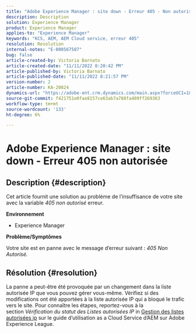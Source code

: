 ```yaml
---
title: "Adobe Experience Manager : site down - Erreur 405 - Non autorisé"
description: Description
solution: Experience Manager
product: Experience Manager
applies-to: "Experience Manager"
keywords: "KCS, AEM, AEM Cloud service, erreur 405"
resolution: Resolution
internal-notes: "E-000567587"
bug: false
article-created-by: Victoria Barnato
article-created-date: "11/11/2022 8:20:42 PM"
article-published-by: Victoria Barnato
article-published-date: "11/11/2022 8:21:57 PM"
version-number: 2
article-number: KA-20824
dynamics-url: "https://adobe-ent.crm.dynamics.com/main.aspx?forceUCI=1&pagetype=entityrecord&etn=knowledgearticle&id=fecb6b4a-fe61-ed11-9561-6045bd006793"
source-git-commit: f421751e0fae8157ce63ab7a788fa409ff269363
workflow-type: tm+mt
source-wordcount: '133'
ht-degree: 6%

---
```


# Adobe Experience Manager : site down - Erreur 405 non autorisée

## Description {#description}


Cet article fournit une solution au problème de l’insuffisance de votre site avec la variable *405 non autorisé* erreur.

<b>Environnement</b>

- Experience Manager


<b>Problème/Symptômes</b>

Votre site est en panne avec le message d’erreur suivant : *405 Non Autorisé.*


## Résolution {#resolution}


La panne a peut-être été provoquée par un changement dans la liste autorisée IP que vous pouvez gérer vous-même. Vérifiez si des modifications ont été apportées à la liste autorisée IP qui a bloqué le trafic vers le site. Pour connaître les étapes, reportez-vous à la section *Vérification du statut des Listes autorisées IP* in [Gestion des listes autorisées ip](https://experienceleague.adobe.com/docs/experience-manager-cloud-service/content/implementing/using-cloud-manager/ip-allow-lists/managing-ip-allow-lists.html?lang=en) sur le guide d’utilisation as a Cloud Service d’AEM sur Adobe Experience League.
